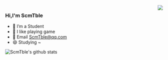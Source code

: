 
<img align="right" src="https://github-readme-stats.vercel.app/api/top-langs/?username=ScmTble" />

### Hi,I'm ScmTble
- 🔭 I’m a Student
- 🌱 I like playing game
- 💬 Email ScmTble@qq.com
- 😄 Studying ~

<img align="center" src="https://github-readme-stats.vercel.app/api?username=ScmTble&show_icons=true&icon_color=0366d6&bg_color=ffffff&count_private=true&hide=prs&local=cn" alt="ScmTble's github stats"/>
